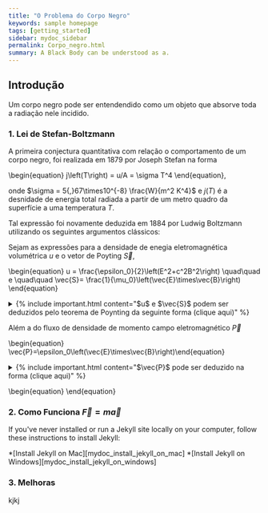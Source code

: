 ```yaml
---
title: "O Problema do Corpo Negro"
keywords: sample homepage
tags: [getting_started]
sidebar: mydoc_sidebar
permalink: Corpo_negro.html
summary: A Black Body can be understood as a.
---
```


## Introdução

Um corpo negro pode ser entendendido como um objeto que absorve toda a radiação nele incidido.


### 1. Lei de Stefan-Boltzmann

A primeira conjectura quantitativa com relação o comportamento de um corpo negro, foi realizada em 1879 por Joseph Stefan na forma

\begin{equation} j\left(T\right) = u/A = \sigma T^4 \end{equation},

onde $\sigma = 5{,}67\times10^{-8} \frac{W}{m^2 K^4}$ e $j(T)$ é a desnidade de energia total radiada a partir de um metro quadro da superfície a uma temperatura $T$.

Tal expressão foi novamente deduzida em $1884$ por Ludwig Boltzmann utilizando os seguintes argumentos clássicos:

Sejam as expressões para a densidade de enegia eletromagnética volumétrica $u$ e o vetor de Poyting $\vec{S}$,

\begin{equation} u = \frac{\epsilon_0}{2}\left(E^2+c^2B^2\right) \quad\quad e \quad\quad \vec{S}= \frac{1}{\mu_0}\left(\vec{E}\times\vec{B}\right) \end{equation}

<details>  
<summary>{% include important.html content="$u$ e $\vec{S}$ podem ser deduzidos pelo teorema de Poynting da seguinte forma (clique aqui)" %} </summary>  {% include note.html content="
  Seja o trabalho realizada pela força de lorentz

  \begin{equation} dW=\vec{F}\cdot d\vec{l} = q\left(\vec{E}+\vec{v}\times\vec{B}\right)\cdot\vec{v}dt= q\vec{E}\cdot\vec{v}dt \end{equation}
  
  
  sendo $q\leftarrow \rho d^3r \implies q\vec{v}=\rho\vec{v}d^3r=\vec{J}d^3r$
  
 
 \begin{equation} \frac{dW}{dt}=-\frac{d}{dt}\int \frac{\epsilon_0}{2}\left(E^2+c^2B^2\right)d^3r-\oint \vec{S}\cdot\hat{n}d^2r \end{equation}
 
 Logo, tem-se que
 
 \begin{equation} \frac{dW}{dt}=\int d^3r \left(\vec{E}\cdot\vec{J} \right ) \end{equation}
 
 A partir da lei de Àmpere, a qual $\vec{J}=\frac{1}{\mu_0}\left(\vec{\nabla}\times\vec{B} \right )-\epsilon_0\dfrac{\partial\vec{E}}{\partial t}$, temos que
 
  \begin{equation} \vec{E}\cdot\vec{J}=\frac{1}{\mu_0}\vec{E}\cdot\left(\vec{\nabla}\times\vec{B} \right )-\epsilon_0\vec{E}\cdot\frac{\partial \vec{E}}{\partial t} \end{equation}
 
  mas  $\small{\vec{E}\cdot (\vec{\nabla}\times\vec{E}) = \vec{B}\cdot(\vec{\nabla}\times\vec{B})-\vec{\nabla}\cdot(\vec{E}\times\vec{B})}$, e para  $\small{\vec{\nabla}\times\vec{E}=-\frac{\partial \vec{E}}{\partial t}}$ então  $\small{\vec{E}\cdot (\vec{\nabla}\times\vec{E}) = -\vec{B}\cdot\frac{\partial \vec{B}}{\partial t}-\vec{\nabla}\cdot(\vec{E}\times\vec{B})}$.

  Permitindo reescrever a expressão para $\vec{E}\cdot\vec{J}$ na forma,


  \begin{equation} \small{\vec{E}\cdot\vec{J} = -c^2\epsilon_0\vec{B}\cdot\frac{\partial \vec{B}}{\partial t} -\epsilon_0 \vec{E} \cdot \dfrac{\partial\vec{E}}{\partial t} -\frac{1}{\mu_0}\vec{\nabla}\cdot(\vec{E}\times\vec{B})} \end{equation}


  Seja ainda,  $\vec{B}\cdot\frac{\partial \vec{B}}{\partial t}=\frac{1}{2}\frac{\partial}{\partial t}B^2 $ e $ \vec{E}\cdot\frac{\partial \vec{E}}{\partial t}=\frac{1}{2}\frac{\partial}{\partial t}E^2$, temos que



  \begin{equation}\vec{E}\cdot\vec{J}=-\frac{\epsilon_0}{2}\left(E^2+c^2B^2\right)-\frac{1}{\mu_0}\vec{\nabla}\cdot(\vec{E}\times\vec{B}) \end{equation}


  Integrando a última expressão sobre todo o espaço temos a expressão para a potência $\frac{dW}{dt}$ transferida pela força eletromagnética, que tem a forma:


  \begin{equation}\scriptsize{\frac{dW}{dt}=-\frac{d}{dt}\int_V d^3r \frac{\epsilon_0}{2}(E^2+c^2B^2)-\int_V d^3r \frac{1}{\mu_0}\vec{\nabla}\cdot(\vec{E}\times\vec{B})} \end{equation}


  \begin{equation} \small{-\dfrac{d}{dt}\displaystyle\int_V d^3r \frac{\epsilon_0}{2}(E^2+c^2B^2)-\oint_S \frac{1}{\mu_0}(\vec{E}\times\vec{B})\cdot\hat{n} d^2r} \end{equation}


  Ou ainda


  \begin{equation}\frac{dW}{dt}=-\frac{d}{dt} \int_V u d^3r-\oint_S \vec{S}\cdot\hat{n} d^2r \end{equation}


  Onde  $u=\frac{\epsilon_0}{2}(E^2+c^2B^2)$  e $\vec{S}=\frac{1}{\mu_0}(\vec{E}\times\vec{B})$, constituindo a teorema de Poyting que correlaciona a densidade energia do campo eletromagnético  $u$ com o fluxo do vetor de poyting  $\vec{S}$.

  " %}
  </details>

Além a do fluxo de densidade de momento campo eletromagnético $\vec{P}$

\begin{equation} \vec{P}=\epsilon_0\left(\vec{E}\times\vec{B}\right)\end{equation}

<details>
  <summary>{% include important.html content="$\vec{P}$ pode ser deduzido na forma (clique aqui)" %} </summary>
  {% include note.html content="
Seja,

Para  $q \rightarrow \int_V \rho d^3r$, temos que a expressão anterior pode ser reescrita da forma

 \begin{equation} \frac{d}{dt}\vec{P}_{Mec}= \int_V \rho \left(\vec{E}+\vec{v}\times\vec{B} \right)d^3r= \int_V \left(\rho\vec{E}+\vec{J}\times\vec{B} \right)d^3r \end{equation}

 Onde  $ P_{Mec} $ é o momento total do sistema. Através das equações de maxwell,  $\rho=\epsilon_0\vec{\nabla}\vec{E}$ e  $\vec{J}=\frac{1}{\mu_0} (\vec{\nabla}\times\vec{B})-\epsilon_0\frac{\partial \vec{E}}{\partial t}$ é possível reescrever a expressão  $\rho\vec{E}+\vec{J}\vec{B}$ na forma:

 \begin{equation} \rho\vec{E}+\vec{J}\vec{B}=\epsilon_0\vec{E}(\vec{\nabla}\cdot\vec{E})+\epsilon_0\vec{B}\times\frac{\partial \vec{E}}{\partial t}-\frac{1}{\mu_0}\vec{B}\times(\vec{\nabla}\times\vec{B})  \end{equation}
 
 
 Para  $\vec{B}\times\dfrac{\partial}{\partial t}\vec{E}$ $=\frac{\partial}{\partial t}(\vec{E}\times\vec{B})$ $+\vec{E}\times\dfrac{\partial }{\partial t}\vec{B}$, temos que a última expressão também pode ser reconhecida como:

 \begin{equation} \rho\vec{E}+\vec{J}\vec{B}=\epsilon_0 \left(\vec{E}(\vec{\nabla}\cdot\vec{E})+c^2\vec{B}(\vec{\nabla}\cdot\vec{B}) \right)+\epsilon_0\vec{E}\times\frac{\partial \vec{B}}{\partial t} \end{equation}
 $$- \epsilon_0\frac{\partial}{\partial t}(\vec{E}\times\vec{B})-\epsilon_0 c^2\vec{B}\times(\vec{\nabla}\times\vec{B}) $$
 

Temos que,

 \begin{equation} \frac{d}{dt}\vec{P_{Mec}}+\frac{d}{dt} \int_V \epsilon_0(\vec{E}\times\vec{B})d^3r \end{equation} 
 
 \begin{equation} =\epsilon_0 \int_V \left(\vec{E}\cdot(\vec{\nabla}\cdot\vec{E})+c^2\vec{B}\cdot(\vec{\nabla}\cdot\vec{B})+\vec{E}\times\frac{\partial}{\partial t}\vec{B}-c^2\vec{B}(\vec{\nabla}\times\vec{B}) \right)d^3r \end{equation}
 
 Possibilitando identificar o momento do campo eletromagnético como  $\vec{P}_{Campo}= \int_V \vec{p} d^3r $ onde  $\vec{p}=\epsilon_0(\vec{E}\times\vec{B})$ é a densidade de momento do campo eletromagnético.


" %}
</details>

\begin{equation} \end{equation}


### 2. Como Funciona $\vec{F}=m\vec{a}$

If you've never installed or run a Jekyll site locally on your computer, follow these instructions to install Jekyll:

*[Install Jekyll on Mac][mydoc_install_jekyll_on_mac]
*[Install Jekyll on Windows][mydoc_install_jekyll_on_windows]

### 3. Melhoras

kjkj
